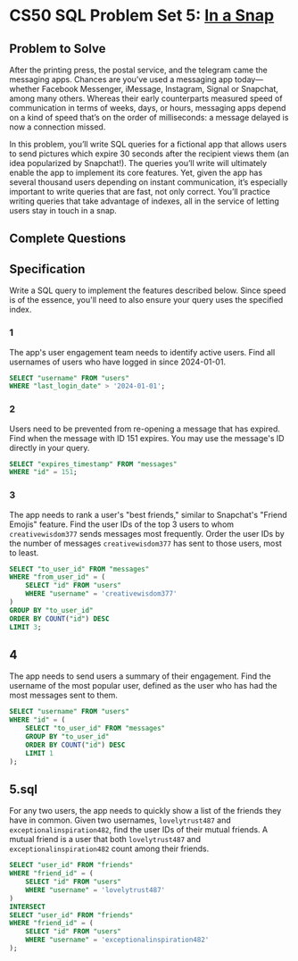 # CS50 SQL Problem Set 5: [In a Snap](https://cs50.harvard.edu/sql/2024/psets/5/snap/)

## Problem to Solve
After the printing press, the postal service, and the telegram came the messaging apps. Chances are you’ve used a messaging app today—whether Facebook Messenger, iMessage, Instagram, Signal or Snapchat, among many others. Whereas their early counterparts measured speed of communication in terms of weeks, days, or hours, messaging apps depend on a kind of speed that’s on the order of milliseconds: a message delayed is now a connection missed.

In this problem, you’ll write SQL queries for a fictional app that allows users to send pictures which expire 30 seconds after the recipient views them (an idea popularized by Snapchat!). The queries you’ll write will ultimately enable the app to implement its core features. Yet, given the app has several thousand users depending on instant communication, it’s especially important to write queries that are fast, not only correct. You’ll practice writing queries that take advantage of indexes, all in the service of letting users stay in touch in a snap.

## Complete Questions
## Specification

Write a SQL query to implement the features described below. Since speed is of the essence, you'll need to also ensure your query uses the specified index.

### 1

The app's user engagement team needs to identify active users. Find all usernames of users who have logged in since 2024-01-01. 
```sql
SELECT "username" FROM "users"
WHERE "last_login_date" > '2024-01-01';
```

### 2

Users need to be prevented from re-opening a message that has expired. Find when the message with ID 151 expires. You may use the message's ID directly in your query.
```sql
SELECT "expires_timestamp" FROM "messages"
WHERE "id" = 151;
```

### 3

The app needs to rank a user's "best friends," similar to Snapchat's "Friend Emojis" feature. Find the user IDs of the top 3 users to whom `creativewisdom377` sends messages most frequently. Order the user IDs by the number of messages `creativewisdom377` has sent to those users, most to least.

```sql
SELECT "to_user_id" FROM "messages"
WHERE "from_user_id" = (
    SELECT "id" FROM "users"
    WHERE "username" = 'creativewisdom377'
)
GROUP BY "to_user_id"
ORDER BY COUNT("id") DESC
LIMIT 3;
```
## 4

The app needs to send users a summary of their engagement. Find the username of the most popular user, defined as the user who has had the most messages sent to them.
```sql
SELECT "username" FROM "users"
WHERE "id" = (
    SELECT "to_user_id" FROM "messages"
    GROUP BY "to_user_id"
    ORDER BY COUNT("id") DESC
    LIMIT 1
);
```

## 5.sql

For any two users, the app needs to quickly show a list of the friends they have in common. Given two usernames, `lovelytrust487` and `exceptionalinspiration482`, find the user IDs of their mutual friends. A mutual friend is a user that both `lovelytrust487` and `exceptionalinspiration482` count among their friends.
```sql
SELECT "user_id" FROM "friends"
WHERE "friend_id" = (
    SELECT "id" FROM "users"
    WHERE "username" = 'lovelytrust487'
)
INTERSECT
SELECT "user_id" FROM "friends"
WHERE "friend_id" = (
    SELECT "id" FROM "users"
    WHERE "username" = 'exceptionalinspiration482'
);
```

